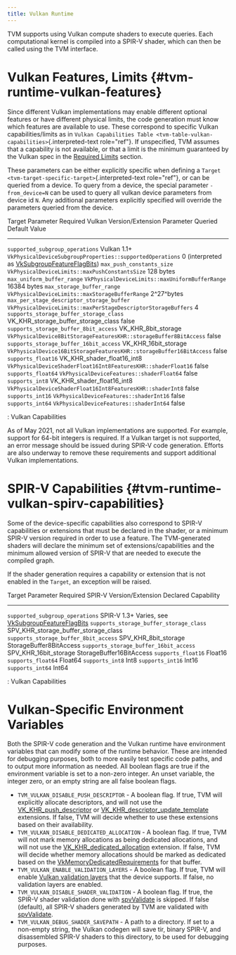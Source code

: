 ```yaml
---
title: Vulkan Runtime
---
```


TVM supports using Vulkan compute shaders to execute queries. Each
computational kernel is compiled into a SPIR-V shader, which can then be
called using the TVM interface.

# Vulkan Features, Limits {#tvm-runtime-vulkan-features}

Since different Vulkan implementations may enable different optional
features or have different physical limits, the code generation must
know which features are available to use. These correspond to specific
Vulkan capabilities/limits as in
`Vulkan Capabilities Table <tvm-table-vulkan-capabilities>`{.interpreted-text
role="ref"}. If unspecified, TVM assumes that a capability is not
available, or that a limit is the minimum guaranteed by the Vulkan spec
in the [Required
Limits](https://www.khronos.org/registry/vulkan/specs/1.2-extensions/html/vkspec.html#limits-minmax)
section.

These parameters can be either explicitly specific when defining a
`Target <tvm-target-specific-target>`{.interpreted-text role="ref"}, or
can be queried from a device. To query from a device, the special
parameter `-from_device=N` can be used to query all vulkan device
parameters from device id `N`. Any additional parameters explicitly
specified will override the parameters queried from the device.

  Target Parameter                            Required Vulkan Version/Extension     Parameter Queried                                                     Default Value
  ------------------------------------------- ------------------------------------- --------------------------------------------------------------------- ------------------------------------------------------------------------------------------------------------------------------------------------------
  `supported_subgroup_operations`             Vulkan 1.1+                           `VkPhysicalDeviceSubgroupProperties::supportedOperations`             0 (interpreted as [VkSubgroupFeatureFlagBits](https://www.khronos.org/registry/vulkan/specs/1.2-extensions/man/html/VkSubgroupFeatureFlagBits.html))
  `max_push_constants_size`                                                         `VkPhysicalDeviceLimits::maxPushConstantsSize`                        128 bytes
  `max_uniform_buffer_range`                                                        `VkPhysicalDeviceLimits::maxUniformBufferRange`                       16384 bytes
  `max_storage_buffer_range`                                                        `VkPhysicalDeviceLimits::maxStorageBufferRange`                       2^27^bytes
  `max_per_stage_descriptor_storage_buffer`                                         `VkPhysicalDeviceLimits::maxPerStageDescriptorStorageBuffers`         4
  `supports_storage_buffer_storage_class`     VK_KHR_storage_buffer_storage_class                                                                         false
  `supports_storage_buffer_8bit_access`       VK_KHR_8bit_storage                   `VkPhysicalDevice8BitStorageFeaturesKHR::storageBuffer8BitAccess`     false
  `supports_storage_buffer_16bit_access`      VK_KHR_16bit_storage                  `VkPhysicalDevice16BitStorageFeaturesKHR::storageBuffer16BitAccess`   false
  `supports_float16`                          VK_KHR_shader_float16_int8            `VkPhysicalDeviceShaderFloat16Int8FeaturesKHR::shaderFloat16`         false
  `supports_float64`                                                                `VkPhysicalDeviceFeatures::shaderFloat64`                             false
  `supports_int8`                             VK_KHR_shader_float16_int8            `VkPhysicalDeviceShaderFloat16Int8FeaturesKHR::shaderInt8`            false
  `supports_int16`                                                                  `VkPhysicalDeviceFeatures::shaderInt16`                               false
  `supports_int64`                                                                  `VkPhysicalDeviceFeatures::shaderInt64`                               false

  : Vulkan Capabilities

As of May 2021, not all Vulkan implementations are supported. For
example, support for 64-bit integers is required. If a Vulkan target is
not supported, an error message should be issued during SPIR-V code
generation. Efforts are also underway to remove these requirements and
support additional Vulkan implementations.

# SPIR-V Capabilities {#tvm-runtime-vulkan-spirv-capabilities}

Some of the device-specific capabilities also correspond to SPIR-V
capabilities or extensions that must be declared in the shader, or a
minimum SPIR-V version required in order to use a feature. The
TVM-generated shaders will declare the minimum set of
extensions/capabilities and the minimum allowed version of SPIR-V that
are needed to execute the compiled graph.

If the shader generation requires a capability or extension that is not
enabled in the `Target`, an exception will be raised.

  Target Parameter                          Required SPIR-V Version/Extension      Declared Capability
  ----------------------------------------- -------------------------------------- -----------------------------------------------------------------------------------------------------------------------------------------------
  `supported_subgroup_operations`           SPIR-V 1.3+                            Varies, see [VkSubgroupFeatureFlagBits](https://www.khronos.org/registry/vulkan/specs/1.2-extensions/man/html/VkSubgroupFeatureFlagBits.html)
  `supports_storage_buffer_storage_class`   SPV_KHR_storage_buffer_storage_class   
  `supports_storage_buffer_8bit_access`     SPV_KHR_8bit_storage                   StorageBuffer8BitAccess
  `supports_storage_buffer_16bit_access`    SPV_KHR_16bit_storage                  StorageBuffer16BitAccess
  `supports_float16`                                                               Float16
  `supports_float64`                                                               Float64
  `supports_int8`                                                                  Int8
  `supports_int16`                                                                 Int16
  `supports_int64`                                                                 Int64

  : Vulkan Capabilities

# Vulkan-Specific Environment Variables

Both the SPIR-V code generation and the Vulkan runtime have environment
variables that can modify some of the runtime behavior. These are
intended for debugging purposes, both to more easily test specific code
paths, and to output more information as needed. All boolean flags are
true if the environment variable is set to a non-zero integer. An unset
variable, the integer zero, or an empty string are all false boolean
flags.

-   `TVM_VULKAN_DISABLE_PUSH_DESCRIPTOR` - A boolean flag. If true, TVM
    will explicitly allocate descriptors, and will not use the
    [VK_KHR_push_descriptor](https://khronos.org/registry/vulkan/specs/1.2-extensions/man/html/VK_KHR_push_descriptor.html)
    or
    [VK_KHR_descriptor_update_template](https://www.khronos.org/registry/vulkan/specs/1.2-extensions/man/html/VK_KHR_descriptor_update_template.html)
    extensions. If false, TVM will decide whether to use these
    extensions based on their availability.
-   `TVM_VULKAN_DISABLE_DEDICATED_ALLOCATION` - A boolean flag. If true,
    TVM will not mark memory allocations as being dedicated allocations,
    and will not use the
    [VK_KHR_dedicated_allocation](https://www.khronos.org/registry/vulkan/specs/1.2-extensions/man/html/VK_KHR_dedicated_allocation.html)
    extension. If false, TVM will decide whether memory allocations
    should be marked as dedicated based on the
    [VkMemoryDedicatedRequirements](https://www.khronos.org/registry/vulkan/specs/1.2-extensions/man/html/VkMemoryDedicatedRequirements.html)
    for that buffer.
-   `TVM_VULKAN_ENABLE_VALIDATION_LAYERS` - A boolean flag. If true, TVM
    will enable [Vulkan validation
    layers](https://github.com/KhronosGroup/Vulkan-LoaderAndValidationLayers/blob/master/layers/README.md)
    that the device supports. If false, no validation layers are
    enabled.
-   `TVM_VULKAN_DISABLE_SHADER_VALIDATION` - A boolean flag. If true,
    the SPIR-V shader validation done with
    [spvValidate](https://github.com/KhronosGroup/SPIRV-Tools#validator)
    is skipped. If false (default), all SPIR-V shaders generated by TVM
    are validated with
    [spvValidate](https://github.com/KhronosGroup/SPIRV-Tools#validator).
-   `TVM_VULKAN_DEBUG_SHADER_SAVEPATH` - A path to a directory. If set
    to a non-empty string, the Vulkan codegen will save tir, binary
    SPIR-V, and disassembled SPIR-V shaders to this directory, to be
    used for debugging purposes.
